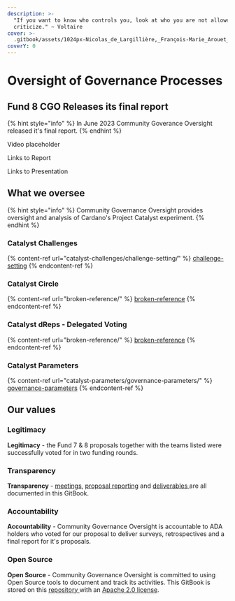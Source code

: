 ```yaml
---
description: >-
  "If you want to know who controls you, look at who you are not allowed to
  criticize." ~ Voltaire
cover: >-
  .gitbook/assets/1024px-Nicolas_de_Largillière,_François-Marie_Arouet_dit_Voltaire_adjusted.png
coverY: 0
---
```


# Oversight of Governance Processes

## Fund 8 CGO Releases its final report

{% hint style="info" %}
In June 2023 Community Goverance Oversight released it's final report.
{% endhint %}

Video placeholder

Links to Report

Links to Presentation

## What we oversee

{% hint style="info" %}
Community Governance Oversight provides oversight and analysis of Cardano's Project Catalyst experiment.
{% endhint %}

### Catalyst Challenges

{% content-ref url="catalyst-challenges/challenge-setting/" %}
[challenge-setting](catalyst-challenges/challenge-setting/)
{% endcontent-ref %}

### Catalyst Circle



{% content-ref url="broken-reference/" %}
[broken-reference](broken-reference/)
{% endcontent-ref %}

### Catalyst dReps - Delegated Voting

{% content-ref url="broken-reference/" %}
[broken-reference](broken-reference/)
{% endcontent-ref %}

### Catalyst Parameters

{% content-ref url="catalyst-parameters/governance-parameters/" %}
[governance-parameters](catalyst-parameters/governance-parameters/)
{% endcontent-ref %}

## Our values

### **Legitimacy**

**Legitimacy** - the Fund 7 & 8 proposals together with the teams listed were successfully voted for in two funding rounds.

### **Transparency**

**Transparency** - [meetings](https://quality-assurance-dao.gitbook.io/community-governance-oversight/project-management/meetings-and-town-halls), [proposal reporting](https://quality-assurance-dao.gitbook.io/community-governance-oversight/proposal-reporting/proposal/f7-monthly-reports) and [deliverables ](https://quality-assurance-dao.gitbook.io/community-governance-oversight/governance-processes/overview)are all documented in this GitBook.

### **Accountability**

**Accountability** - Community Governance Oversight is accountable to ADA holders who voted for our proposal to deliver surveys, retrospectives and a final report for it's proposals.

### **Open Source**

**Open Source** - Community Governance Oversight is committed to using Open Source tools to document and track its activities. This GitBook is stored on this [repository ](https://github.com/Catalyst-Auditing/Community-Governance-Oversight)with an [Apache 2.0 license](LICENSE.md).
